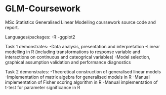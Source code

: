 # GLM-Coursework
MSc Statistics Generalised Linear Modelling coursework source code and report.

Languages/packages:
-R 
-ggplot2

Task 1 demonstrates:
-Data analysis, presentation and interpretation 
-Linear modelling in R (including transformations to response variable and interactions on continuous and cateogrical variables)
-Model selection, graphical assumption validation and performance diagnostics 

Task 2 demonstrates:
-Theoretical construction of generalised linear models
-Implementation of matrix algebra for generalised models in R
-Manual implementation of Fisher scoring algorithm in R
-Manual implementation of t-test for parameter significance in R
